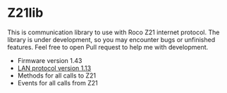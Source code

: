 # Z21lib

This is communication library to use with Roco Z21 internet protocol. The library is under development, so you may encounter bugs or unfinished features. Feel free to open Pull request to help me with development.

- Firmware version 1.43
- [LAN protocol version 1.13](https://www.z21.eu/media/Kwc_Basic_DownloadTag_Component/root-en-main_47-1652-959-downloadTag-download/default/d559b9cf/1699290380/z21-lan-protokoll-en.pdf)
- Methods for all calls to Z21
- Events for all calls from Z21
